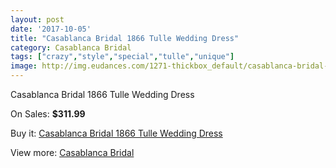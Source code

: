 ```yaml
---
layout: post
date: '2017-10-05'
title: "Casablanca Bridal 1866 Tulle Wedding Dress"
category: Casablanca Bridal
tags: ["crazy","style","special","tulle","unique"]
image: http://img.eudances.com/1271-thickbox_default/casablanca-bridal-1866-tulle-wedding-dress.jpg
---
```

Casablanca Bridal 1866 Tulle Wedding Dress

On Sales: **$311.99**
<a href="https://www.eudances.com/en/casablanca-bridal/450-casablanca-bridal-1866-tulle-wedding-dress.html"><amp-img layout="responsive" width="600" height="600" src="//img.eudances.com/1271-thickbox_default/casablanca-bridal-1866-tulle-wedding-dress.jpg" alt="Casablanca Bridal 1866 Tulle Wedding Dress 0" /></a>
<a href="https://www.eudances.com/en/casablanca-bridal/450-casablanca-bridal-1866-tulle-wedding-dress.html"><amp-img layout="responsive" width="600" height="600" src="//img.eudances.com/1272-thickbox_default/casablanca-bridal-1866-tulle-wedding-dress.jpg" alt="Casablanca Bridal 1866 Tulle Wedding Dress 1" /></a>

Buy it: [Casablanca Bridal 1866 Tulle Wedding Dress](https://www.eudances.com/en/casablanca-bridal/450-casablanca-bridal-1866-tulle-wedding-dress.html "Casablanca Bridal 1866 Tulle Wedding Dress")

View more: [Casablanca Bridal](https://www.eudances.com/en/4-casablanca-bridal "Casablanca Bridal")